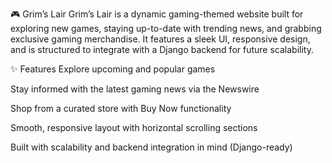 🎮 Grim’s Lair
Grim’s Lair is a dynamic gaming-themed website built for exploring new games, staying up-to-date with trending news, and grabbing exclusive gaming merchandise. It features a sleek UI, responsive design, and is structured to integrate with a Django backend for future scalability.

✨ Features
Explore upcoming and popular games

Stay informed with the latest gaming news via the Newswire

Shop from a curated store with Buy Now functionality

Smooth, responsive layout with horizontal scrolling sections

Built with scalability and backend integration in mind (Django-ready)


